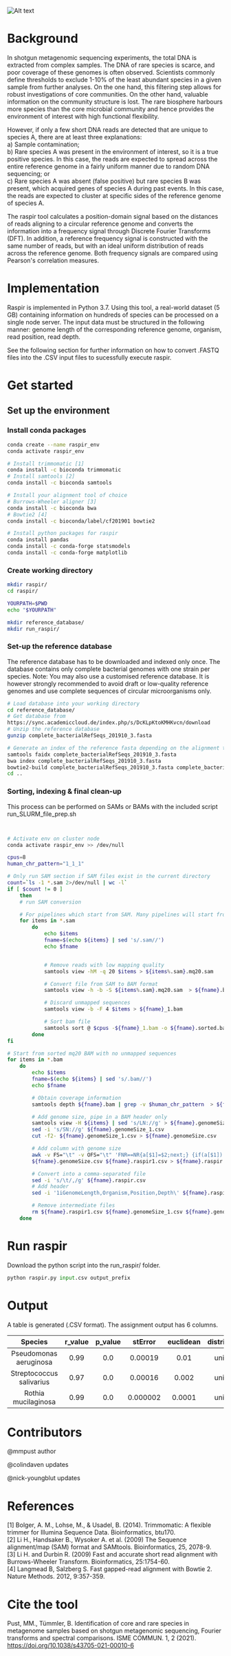 ![Alt text](raspir_image.jpg?raw=true)
# Background
In shotgun metagenomic sequencing experiments, the total DNA is extracted from complex samples. The DNA of rare species is scarce, and poor coverage of these genomes is often observed. Scientists commonly define thresholds to exclude 1-10% of the least abundant species in a given sample from further analyses. On the one hand, this filtering step allows for robust investigations of core communities. On the other hand, valuable information on the community structure is lost. The rare biosphere harbours more species than the core microbial community and hence provides the environment of interest with high functional flexibility.

However, if only a few short DNA reads are detected that are unique to species A, there are at least three explanations: <br>
a) Sample contamination; <br>
b) Rare species A was present in the environment of interest, so it is a true positive species. In this case, the reads are expected to spread across the entire reference genome in a fairly uniform manner due to random DNA sequencing; or <br>
c) Rare species A was absent (false positive) but rare species B was present, which acquired genes of species A during past events. In this case, the reads are expected to cluster at specific sides of the reference genome of species A. <br>

The raspir tool calculates a position-domain signal based on the distances of reads aligning to a circular reference genome and converts the information into a frequency signal through Discrete Fourier Transforms (DFT). In addition, a reference frequency signal is constructed with the same number of reads, but with an ideal uniform distribution of reads across the reference genome. Both frequency signals are compared using Pearson's correlation measures. 

# Implementation
Raspir is implemented in Python 3.7. Using this tool, a real-world dataset (5 GB) containing information on hundreds of species can be processed on a single node server. The input data must be structured in the following manner: genome length of the corresponding reference genome, organism, read position, read depth. 

See the following section for further information on how to convert .FASTQ files into the .CSV input files to sucessfully execute raspir.

# Get started
## Set up the environment
### Install conda packages 

```bash
conda create --name raspir_env
conda activate raspir_env

# Install trimmomatic [1] 
conda install -c bioconda trimmomatic
# Install samtools [2] 
conda install -c bioconda samtools

# Install your alignment tool of choice
# Burrows-Wheeler aligner [3]
conda install -c bioconda bwa
# Bowtie2 [4]
conda install -c bioconda/label/cf201901 bowtie2

# Install python packages for raspir
conda install pandas
conda install -c conda-forge statsmodels
conda install -c conda-forge matplotlib
```


### Create working directory

```bash
mkdir raspir/
cd raspir/

YOURPATH=$PWD
echo "$YOURPATH"

mkdir reference_database/
mkdir run_raspir/
```

### Set-up the reference database <br>
The reference database has to be downloaded and indexed only once. 
The database contains only complete bacterial genomes with one strain per species.
Note: You may also use a customised reference database. It is however strongly recommended to avoid draft or low-quality reference genomes and use complete sequences of circular microorganisms only.

```bash
# Load database into your working directory
cd reference_database/
# Get database from
https://sync.academiccloud.de/index.php/s/DcKLpKtoKMHKvcn/download
# Unzip the reference database 
gunzip complete_bacterialRefSeqs_201910_3.fasta

# Generate an index of the reference fasta depending on the alignment tool of your choice
samtools faidx complete_bacterialRefSeqs_201910_3.fasta
bwa index complete_bacterialRefSeqs_201910_3.fasta
bowtie2-build complete_bacterialRefSeqs_201910_3.fasta complete_bacterialRefSeqs_201910_3
cd ..
```

### Sorting, indexing & final clean-up

This process can be performed on SAMs or BAMs with the included script run_SLURM_file_prep.sh

```bash


# Activate env on cluster node
conda activate raspir_env >> /dev/null

cpus=8
human_chr_pattern="1_1_1"

# Only run SAM section if SAM files exist in the current directory
count=`ls -1 *.sam 2>/dev/null | wc -l`
if [ $count != 0 ]
    then
    # run SAM conversion

	# For pipelines which start from SAM. Many pipelines will start from BAM.
	for items in *.sam
		do
			echo $items
			fname=$(echo ${items} | sed 's/.sam//')
			echo $fname


			# Remove reads with low mapping quality
			samtools view -hM -q 20 $items > ${items%.sam}.mq20.sam

			# Convert file from SAM to BAM format
			samtools view -h -b -S ${items%.sam}.mq20.sam  > ${fname}.bam

			# Discard unmapped sequences 
			samtools view -b -F 4 $items > ${fname}_1.bam

			# Sort bam file
			samtools sort @ $cpus -${fname}_1.bam -o ${fname}.sorted.bam
		done
fi

# Start from sorted mq20 BAM with no unmapped sequences  
for items in *.bam
	do
		echo $items
		fname=$(echo ${items} | sed 's/.bam//')
		echo $fname

   		# Obtain coverage information
   		samtools depth ${fname}.bam | grep -v $human_chr_pattern  > ${fname}.raspir1.csv

   		# Add genome size, pipe in a BAM header only
   		samtools view -H ${items} | sed 's/LN://g' > ${fname}.genomeSize_1.csv
   		sed -i 's/SN://g' ${fname}.genomeSize_1.csv
   		cut -f2- ${fname}.genomeSize_1.csv > ${fname}.genomeSize.csv

   		# Add column with genome size
		awk -v FS="\t" -v OFS="\t" 'FNR==NR{a[$1]=$2;next;} {if(a[$1]) {print a[$1], $0} else {print "NA",$0}}' \
		${fname}.genomeSize.csv ${fname}.raspir1.csv > ${fname}.raspir.csv

		# Convert into a comma-separated file
		sed -i 's/\t/,/g' ${fname}.raspir.csv
		# Add header
		sed -i '1iGenomeLength,Organism,Position,Depth\' ${fname}.raspir.csv

		# Remove intermediate files
		rm ${fname}.raspir1.csv ${fname}.genomeSize_1.csv ${fname}.genomeSize.csv
	done

```

# Run raspir
Download the python script into the run_raspir/ folder.

```python
python raspir.py input.csv output_prefix 
```

# Output
A table is generated (.CSV format). The assignment output has 6 columns.

| Species | r_value  | p_value  | stError | euclidean | distribution |
| :---:   | :-: | :-: | :-: | :-: | :-: | 
| Pseudomonas aeruginosa | 0.99 | 0.0 | 0.00019 | 0.01 | uniform |
| Streptococcus salivarius | 0.97 | 0.0 | 0.00016 | 0.002 | uniform |
| Rothia mucilaginosa | 0.99 | 0.0 | 0.000002 | 0.0001 | uniform | 


# Contributors
@mmpust author

@colindaven updates

@nick-youngblut updates 

# References
[1] Bolger, A. M., Lohse, M., & Usadel, B. (2014). Trimmomatic: A flexible trimmer for Illumina Sequence Data. Bioinformatics, btu170. <br>
[2] Li H., Handsaker B., Wysoker A. et al. (2009) The Sequence alignment/map (SAM) format and SAMtools. Bioinformatics, 25, 2078-9. <br>
[3] Li H. and Durbin R. (2009) Fast and accurate short read alignment with Burrows-Wheeler Transform. Bioinformatics, 25:1754-60. <br>
[4] Langmead B, Salzberg S. Fast gapped-read alignment with Bowtie 2. Nature Methods. 2012, 9:357-359. <br>

# Cite the tool
Pust, MM., Tümmler, B. Identification of core and rare species in metagenome samples based on shotgun metagenomic sequencing, Fourier transforms and spectral comparisons. ISME COMMUN. 1, 2 (2021). https://doi.org/10.1038/s43705-021-00010-6
